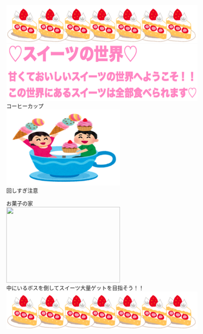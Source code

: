 
<img src="ケーキ.png" width="800" height="100"/>
<img src="title2.png" width="700" height="150"/>
コーヒーカップ<br>
<img src="coffee.png" width="300" height="200"/><br>
回しすぎ注意

お菓子の家<br>
<img src="家.png" width="300" height="200"/><br>
中にいるボスを倒してスイーツ大量ゲットを目指そう！！
<img src="ケーキ.png" width="800" height="100"/>
